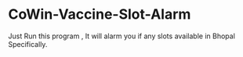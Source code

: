 # CoWin-Vaccine-Slot-Alarm
Just Run this program , It will alarm you if any slots available in Bhopal Specifically.
